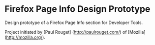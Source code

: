 Firefox Page Info Design Prototype
==================================

Design prototype of a Firefox Page Info section for Developer Tools.

Project initiated by [Paul Rouget] (http://paulrouget.com/) of [Mozilla] (http://mozilla.org/).
